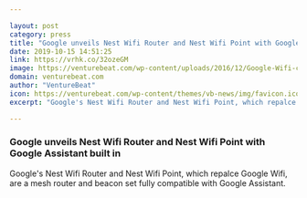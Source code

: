 ```yaml
---

layout: post
category: press
title: "Google unveils Nest Wifi Router and Nest Wifi Point with Google Assistant built in"
date: 2019-10-15 14:51:25
link: https://vrhk.co/32ozeGM
image: https://venturebeat.com/wp-content/uploads/2016/12/Google-Wifi-closeup-ODonnell-02.jpg?w=1200&strip=all
domain: venturebeat.com
author: "VentureBeat"
icon: https://venturebeat.com/wp-content/themes/vb-news/img/favicon.ico
excerpt: "Google's Nest Wifi Router and Nest Wifi Point, which repalce Google Wifi, are a mesh router and beacon set fully compatible with Google Assistant."

---
```


### Google unveils Nest Wifi Router and Nest Wifi Point with Google Assistant built in

Google's Nest Wifi Router and Nest Wifi Point, which repalce Google Wifi, are a mesh router and beacon set fully compatible with Google Assistant.